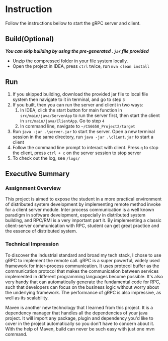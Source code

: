 # Instruction
Follow the instructions bellow to start the gRPC server and client.

## Build(Optional)
***You can skip building by using the pre-generated `.jar` file provided***
* Unzip the compressed folder in your file system locally.
* Open the project in IDEA, press `ctrl` twice, run `mvn clean install`

## Run
1. If you skipped building, download the provided jar file to local file system then navigate to it in terminal, and go to step `3`
2. If you built, then you can run the server and client in two ways:
   1. In IDEA, click the start button for main function in `src/main/java/ServerApp` to run the server first, then start the client in `src/main/java/ClientApp`. Go to step `4`
   2. In command line, navigate to `~/CS6650_Project2/target`
3. Run `java -jar .\server.jar` to start the server. Open a new terminal session in the same directory, run `java -jar .\client.jar` to start a client
4. Follow the command line prompt to interact with client. Press `q` to stop the client, press `ctrl + c` on the server session to stop server 
5. To check out the log, see `/logs/`

## Executive Summary
### Assignment Overview
This project is aimed to expose the student in a more practical environment of distributed system development by implementing
remote method invoke for a client server module. Inter process communication is a well known paradigm in software development, especially
in distributed system building, and RPC/RMI is a very important part it. By implementing a classic client-server communication with RPC, 
student can get great practice and the essence of distributed system.

### Technical Impression
To discover the industrial standard and broad my tech stack, I chose to use gRPC to implement the remote call. gRPC is a super powerful, 
widely used framework for inter-process communication. It uses protocol buffer as the communication protocol that makes the communication
between services implemented in different programming languages become possible. It's also very handy that can automatically generate
the fundamental code for RPC, such that developers can focus on the business logic without worry about the underlying framework.
The performance of gRPC is also impressive, as well as its scalability.

Maven is another new technology that I learned from this project. It is a dependency manager that handles all the dependencies of your java
project. It will import any package, plugin and dependency you'd like to cover in the project automatically so you don't have to concern about it.
With the help of Maven, build can never be such easy with just one mvn command. 